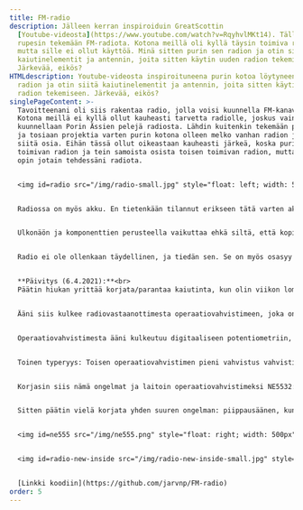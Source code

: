 ```yaml
---
title: FM-radio
description: Jälleen kerran inspiroiduin GreatScottin
  [Youtube-videosta](https://www.youtube.com/watch?v=RqyhvlMKt14). Tällä kertaa
  rupesin tekemään FM-radiota. Kotona meillä oli kyllä täysin toimiva radio,
  mutta sille ei ollut käyttöä. Minä sitten purin sen radion ja otin siitä
  kaiutinelementit ja antennin, joita sitten käytin uuden radion tekemiseen.
  Järkevää, eikös?
HTMLdescription: Youtube-videosta inspiroituneena purin kotoa löytyneen toimivan
  radion ja otin siitä kaiutinelementit ja antennin, joita sitten käytin uuden
  radion tekemiseen. Järkevää, eikös?
singlePageContent: >-
  Tavoitteenani oli siis rakentaa radio, jolla voisi kuunnella FM-kanavia.
  Kotona meillä ei kyllä ollut kauheasti tarvetta radiolle, joskus vain
  kuunnellaan Porin Ässien pelejä radiosta. Lähdin kuitenkin tekemään projektia,
  ja tosiaan projektia varten purin kotona olleen melko vanhan radion ja käytin
  siitä osia. Eihän tässä ollut oikeastaan kauheasti järkeä, koska purin
  toimivan radion ja tein samoista osista toisen toimivan radion, mutta ainakin
  opin jotain tehdessäni radiota.


  <img id=radio src="/img/radio-small.jpg" style="float: left; width: 500px" alt="Itsetehty puinen radio">Tämä on taas sellainen projekti, että en tosiaan muista kaikkia yksityiskohtia siitä. Yritän kuitenkin muistella ja selvittää tietoja mahdollisimman tarkasti. Radiovastaanottimena käytin samaa moduulia kuin GreatScott videossaan, eli TEA5767-moduulia. Sitä ohjasin tutusti Atmega328p-mikrokontrollerilla I2C-protokollalla lähetetyin komennoin. Radiovastaanottimesta äänisignaali kulkee digitaalisen potentiometrin ja operaatiovahvistimen läpi vahvistimen kautta kaiuttimiin. Vahvistin oli Kiinasta tilattu, ja siinä on sisäänrakennettuna Bluetooth, joten radioni toimii myös Bluetooth-kaiuttimena. Ohjasin äänisignaalin muistaakseni vähän erikoisesti radiomoduulista operaatiovahvistimen kautta digitaaliseen potentiometriin ja siitä vielä uudestaan toisen operaatiovahvistimen kautta varsinaiseen vahvistimeen. Näin tein muistaakseni muutamasta eri syystä. Ensinnäkin halusin varmaan muuttaa äänen voimakkuutta siten, että äänenvoimakkuus olisi järkevä digitaalisen potentiometrin molemmissa ääripäissä. Siispä ensimmäisen operaatiovahvistimen kytkin siten, että vahvistusta voi säätää fyysisen potentiometrin avulla sopivaksi. Toinen operaatiovahvistin taitaa olla muistaakseni kytketty vain siten, että se on ns. "voltage follower", siispä se ei tee signaalille mitään. Todennäköisesti se on aika turha. Käytin sitä varmaankin sen takia, että en ollut varma, mikä on Kiina-vahvistimen sisääntuloimpedanssi. Jos digitaalisesta potentiometristä tulevan signaalin olisi suoraan kytkenyt Kiina-vahvistimeen, äänenvoimakkuus olisi ehkä muuttunut, jos vahvistimen sisääntuloimpedanssi ei olisi kovin korkea. Operaatiovahvistin taas voi toimia pienenä virtalähteenä, siis signaalin mukana voi kulkea hieman virtaa ilman, että äänenvoimakkuus muuttuu. En tiedä oliko tuossa selityksessä mitään järkeä, toivottavasti lukija ymmärsi. <img id=radio-inside src="/img/radio-inside-small.jpg" style="float: left; width: 500px" alt="Radio sisältäpäin. Elektroniikka ja johtoja">


  Radiossa on myös akku. En tietenkään tilannut erikseen tätä varten akkua, vaan purin kotona lojuneen vanhan käyttämättömän läppärin ja otin siitä akut. Lisäksi tilasin Ebaystä akkujen hyvinvoinnista huolehtivan palikan. (Se siis estää akkuja ylilatautumista tai purkautumasta liian tyhjiksi ja siinä on myös oikosulkusuoja.)


  Ulkonäön ja komponenttien perusteella vaikuttaa ehkä siltä, että kopioin koko projektin suoraan Youtubesta. En kuitenkaan tehnyt näin. Esimerkiksi käyttämäni digitaalinen potentiometri (X9C104) on eri kuin videossa (varmaan koska se oli halvempi), ja opettelin käyttämään sitä netistä löytyneen "datasheetin" perusteella. Lisäksi koodi on jälleen kerran itse kirjoittamaani. Siitä minulla ei taaskaan ole kauheasti sanottavaa, koska en muista kauheasti sen toimintaperiaatteesta. Muistaakseni jonkin aikaa radion tekemisen jälkeen mietin, että koodi on varmaan aika huonoa, koska radiota käytettäessä hypitään koko ajan funktiosta toiseen ilman, että päästäisiin funktion loppuun tai palautettaisiin mitään. Tämä ei tosiaan ole kauhean hyvä ratkaisu. Näin jälkeenpäin mietittynä toteutin siis radion käyttöjärjestelmän hyvin huonosti.<img id=radio-inside2 src="/img/radio-inside2-small.jpg" style="float: right; width: 400px" alt="Radion elektroniikkaa. X9C104, operaatiovahvistin, Atmega328p, TEA5767 ja muita komponentteja."> En kuitenkaan korjannut tätä ongelmaa koskaan, koska radio toimi. Toki, jos tästä aiheutuisi ongelmia tai jos radiota käyttäisi joku muu kuin minä, korjaisin ongelman. Nyt tätä tekstiä kirjoittaessa kyllä nolottaa julkaista tällaista, mutta en enää rupea korjaamaan koodia. Virheistä oppii.


  Radio ei ole ollenkaan täydellinen, ja tiedän sen. Se on myös osasyy sille, että radiota ei ole koskaan käytetty kovin paljoa. Ensinnäkin äänenlaatu ei tosiaan ole mikään ihmeellinen. Ihmeellistä ei kyllä voi olettaakaan, kun käyttää vanhasta radiosta ongittuja kaiuttimia ja laittaa ne koteloon miettimättä akustiikkaa ollenkaan. Lisäksi Kiinasssa tilatussa vahvistimessa on hyvin rasittava ominaisuus: Kun radion käynnistää, se piippaa. Ja piippaus on jostain syystä todella voimakas. Tekee melkein mieli laittaa kädet korville. Tämän takia ei oikein koskaan tee mieli edes laittaa radiota päälle.


  **Päivitys (6.4.2021):**<br>
  Päätin hiukan yrittää korjata/parantaa kaiutinta, kun olin viikon lomalla intistä. Syynä oli, että radiolle oli jopa oikeasti aikaisemmin käyttöä, ja oli vähän noloa, kun sen äänenlaatu ja toimivuus ei oikein vakuuttanut. Ostin kokonaan uudet kaiutinelementit ja hiukan vaimennusvillaa, jonka avulla kaiuttimen kotelosta saisi ilmeisesti hiukan akustisesti paremman. Asensin uudet kaiuttimet ja samalla hiukan tutkin tekemääni virtapiiriä ja löysin siitä muutaman aika pahan mokan.<img id=radio-new src="/img/radio-new-small.jpg" style="float: left; width: 500px" alt="Päivitetty radio">


  Ääni siis kulkee radiovastaanottimesta operaatiovahvistimeen, joka on kytketty siten, että se toimii ns. voltage followerina. (Muistin tämän väärin, kun kirjoitin aikaisempaa tekstiä.) Ääneen lisätään "DC-offset", jotta operaatiovahvistin, joka saa virtansa suoraan noin 12V Li-ion-akuista, voisi käsitellä signaalia. Vaikka operaatiovahvistimen negatiivinen virtakytkin on kytketty maahan (0V), ja positiivinen akkuun (noin 12V), sen ulostulo ei pysty liikkumaan ihan jännitteen äärirajoilla, riippuen hieman operaatiovahvistimesta. Siksi äänisignaaliin lisätään noin 6V DC-offset. Kun äänisignaalin suurin jännite on noin 1V, signaali heiluu siis noin välillä 5-7V, ja tällainen jännite voi olla operaatiovahvistimen ulostulo.


  Operaatiovahvistimesta ääni kulkeutuu digitaaliseen potentiometriin, josta se sitten menee toiseen operaatiovahvistimeen, joka on kytketty siten, että se vahvistaa signaalia hiukan, jotta äänenvoimakkuuden ääriarvot voitaisiin säätää sopiviksi. Tässä on kuitenkin ongelma. Olin kytkenyt digitaalisen potentiometrin siten, että esim. signaalin jännitteen ollessa 6V ja äänenvoimakkuuden 50%, potentiometrin ulostulo on 3V. Signaali oli siis kytketty yhteen potentiometrin pineistä, maa toiseen ja keskimmäisestä otettiin vaimennettu signaali ulos. Tällöin potentiometri vaimentaa myös signaalin DC-offsetin, mikä ei ole yhtään hyvä asia. Tuli vähän sellainen fiilis, että miten tämä on ikinä toiminut. Pienillä äänenvoimakkuuksilla DC-offset katoaa melkein kokonaan. Operaatiovahvistimena minulla oli LM358. Nyt kun tutkin sen datasheetiä, niin sen ulostulo tosiaan pystyy olemaan 0V, joten siksi se siis toimi, vaikka olin kytkenyt asiat vähän tyhmästi. Vaihdoin kuitenkin kytkennän siten, että maan sijaan yksi potentiometrin pineistä on kytketty signaalin DC-offset-jännitteeseen, jolloin signaalin DC-offset ei katoa mihinkään.


  Toinen typeryys: Toisen operaatiovahvistimen pieni vahvistus vahvisti myös signaalissa olevaa DC-offsetia. Ei hyvä. Tällä tavalla pienelläkin vahvistuksella päästään nopeasti siihen, että signaalin jännite on operaatiovahvistimen ulostuloalueen maksimissa. Taas tuli sellainen fiilis, että miten tämä on ikinä toiminut. Tällä kertaa en oikeasti tiedä. Itse asiassa kokeilin jossain vaiheessa käyttää NE5532-operaatiovahvistinta, koska sen pitäisi olla "low noise", ja se ei toiminut, vaikka LM358 oli toiminut. Kaiuttimista kuului kamalaa rätinää, eikä äänisignaalia ollenkaan. Tämän ongelman korjasin vain siten, että laitoin operaatiovahvistimen vahvistuksen pois. Äänenvoimakkuus oli ihan hyvä ilman vahvistustakin. Ja tosiaan kokeilin myös, että pärjäisinkö kokonaan ilman näitä operaatiovahvistimia, mutta äänenvoimakkuus heikkeni huomattavasti, kun kytkin signaalin suoraan radiovastaanottimesta potentiometriin ja siitä vahvistimeen. Tämä varmaan johtuu potentiometrin suuresta kokonaisresistanssista (100 kohm).


  Korjasin siis nämä ongelmat ja laitoin operaatiovahvistimeksi NE5532:n. Nämä korjaukset paransivat radion äänenlaatua huomattavasti.


  Sitten päätin vielä korjata yhden suuren ongelman: piippausäänen, kun radio käynnistetään. Ääni ilmeisesti tuli Bluetooth-moduulista, joka on koko ajan kytketty vahvistimiin. Onneksi onnistuin internetin avulla löytämään vahvistinmoduulin virtapiiristä pinin, jolla vahvistimen saa "standby"-moodiin, kun pin kytketään maahan. Eli siis piippausongelman saa korjattua siten, että radion käynnistyessä pidetään vahvistinta noin 10s standby-moodissa, jolloin Bluetooth-moduuli käynnistyy, mutta piippaus ei kuulu kaiuttimista. Tämän jälkeen kaiuttimia voi käyttää normaalisti.


  <img id=ne555 src="/img/ne555.png" style="float: right; width: 500px" alt="NE555 virtapiiri">Olisin voinut helposti kytkeä käyttämäni mikrokontrollerin tähän piniin ja sen avulla ajastaa tämän 10s viiveen. Päätin kuitenkin haastaa itseäni ja mennä sieltä, missä aita on hiukan korkeampi. Ostin joskus kauan sitten useita 555-ajastinpiirejä, joita en ole ikinä kuitenkaan käyttänyt. Nyt päätin, että tässä voisi olla mahdollisuus. Opiskelin siis hiukan piirin toimintaa. Lopulta sain aikaiseksi virtapiirin, joka teki sen mitä halusin. Aluksi siis virtapiirissä oleva transistori on päällä, jolloin standby-pin on kytketty maahan. Noin 10s viiveen jälkeen transistori menee pois päältä, ja standy-pinin pullup-resistori vie sen jännitteen käyttöjännitteeseen, ja vahvistin herää unestaan.


  <img id=radio-new-inside src="/img/radio-new-inside-small.jpg" style="float: left; width: 400px" alt="Päivitetty radio sisältä">Näiden lisäksi vaihdoin käyttämäni "buck-converter"-muuntajan 5V regulaattoriin, koska ilmeisesti regulaattorin ulostulojännite voisi olla hiukan tasaisempi ja siis vähentää kohinaa äänessä. Sitten vain pistin kaiuttimen taas kasaan, lisäsin sisälle hiukan vaimennusvillaa ja olin sitten valmis. Paitsi että en ollutkaan. Kaiuttimissa oli edelleen rasittavan paljon kohinaa, mutta sitä oli oikeastaan eniten, kun ääni tuli Bluetoothin kautta. Siis ongelma johtui vahvistimesta, johon on integroitu Bluetooth-vastaanotin. Pitää siis ostaa uusi vastaava, joka toivottavasti olisi hiukan parempi. Olen kuitenkin tyytyväinen tekemiini päivityksiin, koska radiovastaanottimen kautta tuleva ääni on laadultaan paljon parempaa kuin ennen, ja uudet kaiutinelementit myös toistavat ääntä paremmin kuin vanhat.


  [Linkki koodiin](https://github.com/jarvnp/FM-radio)
order: 5
---
```

